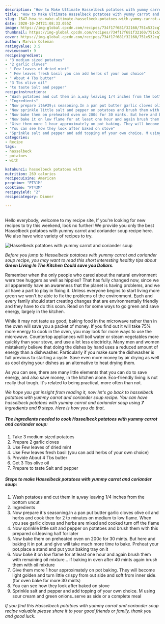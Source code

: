 ```yaml
---
description: "How to Make Ultimate Hasselbeck potatoes with yummy carrot and coriander soup"
title: "How to Make Ultimate Hasselbeck potatoes with yummy carrot and coriander soup"
slug: 1547-how-to-make-ultimate-hasselbeck-potatoes-with-yummy-carrot-and-coriander-soup
date: 2020-10-24T21:08:33.055Z
image: https://img-global.cpcdn.com/recipes/734f17f681f32160/751x532cq70/hasselbeck-potatoes-with-yummy-carrot-and-coriander-soup-recipe-main-photo.jpg
thumbnail: https://img-global.cpcdn.com/recipes/734f17f681f32160/751x532cq70/hasselbeck-potatoes-with-yummy-carrot-and-coriander-soup-recipe-main-photo.jpg
cover: https://img-global.cpcdn.com/recipes/734f17f681f32160/751x532cq70/hasselbeck-potatoes-with-yummy-carrot-and-coriander-soup-recipe-main-photo.jpg
author: Marvin Coleman
ratingvalue: 3.5
reviewcount: 9
recipeingredient:
- "3 medium sized potatoes"
- "2 garlic cloves"
- " Few leaves of dried mint"
- " Few leaves fresh basil you can add herbs of your own choice"
- " About 4 Tbs butter"
- "3 Tbs olive oil"
- "to taste Salt and pepper"
recipeinstructions:
- "Wash potatoes and cut them in a,way leaving 1/4 inches from the bottom uncut"
- "Ingredients"
- "Now prepare it&#39;s seasoning.In a pan put butter garlic cloves olive oil and herbs and cook then for 2 to minutes on medium to low flame. When you see garlic cloves and herbs are mixed and cooked turn off the flame"
- "Now sprinkle little salt and pepper on potatoes and brush them with this prepared oil.leaving half for later"
- "Now bake them on preheated oven on 200c for 30 mints. But here and baking it in pot..and give will take much more time to bake. Preheat your pot.place a stand and put your baking tray on it"
- "Now bake it on low flame for at least one hour and again brush them with remaining oil mixture... if baking in oven after 40 mints again brush them with oil mixture"
- "Give them more 1 hour approximately on pot baking. They will become light golden and turn little crispy from out side and soft from inner side.(for oven bake for more 30 mints)"
- "You can see how they look after baked on stove"
- "Sprinkle salt and pepper and add topping of your own choice. M using sour cream and green onions..serve as side or a complete meal"
categories:
- Recipe
tags:
- hasselbeck
- potatoes
- with

katakunci: hasselbeck potatoes with 
nutrition: 269 calories
recipecuisine: American
preptime: "PT31M"
cooktime: "PT43M"
recipeyield: "2"
recipecategory: Dinner

---
```

<br>
Hello everybody, welcome to my recipe site, If you're looking for new recipes to try this weekend, look no further! We provide you only the best Hasselbeck potatoes with yummy carrot and coriander soup recipe here. We also have wide variety of recipes to try.
<br>


![Hasselbeck potatoes with yummy carrot and coriander soup](https://img-global.cpcdn.com/recipes/734f17f681f32160/751x532cq70/hasselbeck-potatoes-with-yummy-carrot-and-coriander-soup-recipe-main-photo.jpg)

<i>Before you jump to Hasselbeck potatoes with yummy carrot and coriander soup recipe, you may want to read this short interesting healthy tips about 
<strong>Green Living In The Kitchen Could save you Dollars</strong>.</i>
</br>

Remember when the only people who cared about the natural environment were tree huggers as well as hippies? That has fully changed now, since we all apparently have an awareness that the planet is having problems, and we all have a part to play in fixing it. Unless everyone begins to start living more green we won't be able to fix the problems of the environment. Each and every family should start creating changes that are environmentally friendly and they have to do this soon. Read on for some ways to go green and save energy, largely in the kitchen.

While it may not taste as good, baking food in the microwave rather than in the oven will save you a packet of money. If you find out it will take 75% more energy to cook in the oven, you may look for more ways to use the microwave. Countertop appliances will boil water or steam vegetables more quickly than your stove, and use a lot less electricity. Many men and women mistakenly believe that doing the dishes by hand uses a reduced amount of energy than a dishwasher. Particularly if you make sure the dishwasher is full previous to starting a cycle. Save even more money by air drying as well as cool drying your dishes as an alternative to heat drying them.

As you can see, there are many little elements that you can do to save energy, and also save money, in the kitchen alone. Eco-friendly living is not really that tough. It's related to being practical, more often than not.


<i>We hope you got insight from reading it, now let's go back to hasselbeck potatoes with yummy carrot and coriander soup recipe. You can have hasselbeck potatoes with yummy carrot and coriander soup using <strong>7</strong> ingredients and <strong>9</strong> steps. Here is how you do that.
</i>

##### The ingredients needed to cook Hasselbeck potatoes with yummy carrot and coriander soup:

1. Take 3 medium sized potatoes
1. Prepare 2 garlic cloves
1. Use  Few leaves of dried mint
1. Use  Few leaves fresh basil (you can add herbs of your own choice)
1. Provide  About 4 Tbs butter
1. Get 3 Tbs olive oil
1. Prepare to taste Salt and pepper


##### Steps to make Hasselbeck potatoes with yummy carrot and coriander soup:

1. Wash potatoes and cut them in a,way leaving 1/4 inches from the bottom uncut
1. Ingredients
1. Now prepare it&#39;s seasoning.In a pan put butter garlic cloves olive oil and herbs and cook then for 2 to minutes on medium to low flame. When you see garlic cloves and herbs are mixed and cooked turn off the flame
1. Now sprinkle little salt and pepper on potatoes and brush them with this prepared oil.leaving half for later
1. Now bake them on preheated oven on 200c for 30 mints. But here and baking it in pot..and give will take much more time to bake. Preheat your pot.place a stand and put your baking tray on it
1. Now bake it on low flame for at least one hour and again brush them with remaining oil mixture... if baking in oven after 40 mints again brush them with oil mixture
1. Give them more 1 hour approximately on pot baking. They will become light golden and turn little crispy from out side and soft from inner side.(for oven bake for more 30 mints)
1. You can see how they look after baked on stove
1. Sprinkle salt and pepper and add topping of your own choice. M using sour cream and green onions..serve as side or a complete meal


<i>If you find this Hasselbeck potatoes with yummy carrot and coriander soup recipe valuable please share it to your good friends or family, thank you and good luck.</i>

